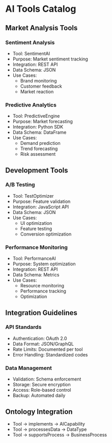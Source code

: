 # AI Tools Catalog

## Market Analysis Tools

### Sentiment Analysis
- Tool: SentimentAI
- Purpose: Market sentiment tracking
- Integration: REST API
- Data Schema: JSON
- Use Cases:
  - Brand monitoring
  - Customer feedback
  - Market reaction

### Predictive Analytics
- Tool: PredictiveEngine
- Purpose: Market forecasting
- Integration: Python SDK
- Data Schema: DataFrame
- Use Cases:
  - Demand prediction
  - Trend forecasting
  - Risk assessment

## Development Tools

### A/B Testing
- Tool: TestOptimizer
- Purpose: Feature validation
- Integration: JavaScript API
- Data Schema: JSON
- Use Cases:
  - UI optimization
  - Feature testing
  - Conversion optimization

### Performance Monitoring
- Tool: PerformanceAI
- Purpose: System optimization
- Integration: REST API
- Data Schema: Metrics
- Use Cases:
  - Resource monitoring
  - Performance tracking
  - Optimization

## Integration Guidelines

### API Standards
- Authentication: OAuth 2.0
- Data Format: JSON/GraphQL
- Rate Limits: Documented per tool
- Error Handling: Standardized codes

### Data Management
- Validation: Schema enforcement
- Storage: Secure encryption
- Access: Role-based control
- Backup: Automated daily

## Ontology Integration
- Tool → implements → AICapability
- Tool → processesData → DataType
- Tool → supportsProcess → BusinessProcess
